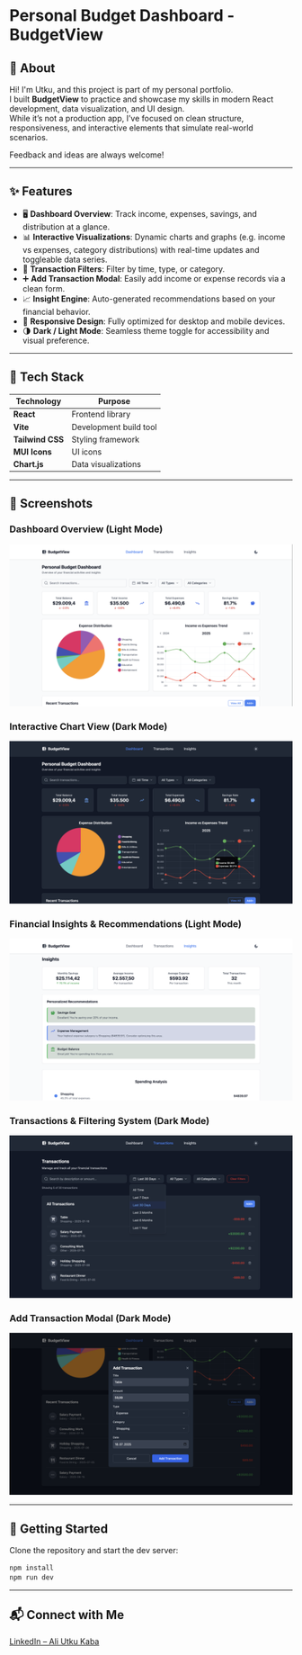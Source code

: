 # Personal Budget Dashboard - BudgetView

## 🧠 About

Hi! I'm Utku, and this project is part of my personal portfolio.  
I built **BudgetView** to practice and showcase my skills in modern React development, data visualization, and UI design.  
While it’s not a production app, I’ve focused on clean structure, responsiveness, and interactive elements that simulate real-world scenarios.

Feedback and ideas are always welcome!

---

## ✨ Features

- 🖥️ **Dashboard Overview**: Track income, expenses, savings, and distribution at a glance.
- 📊 **Interactive Visualizations**: Dynamic charts and graphs (e.g. income vs expenses,   category distributions) with real-time updates and toggleable data series.
- 📅 **Transaction Filters**: Filter by time, type, or category.
- ➕ **Add Transaction Modal**: Easily add income or expense records via a clean form.
- 📈 **Insight Engine**: Auto-generated recommendations based on your financial behavior.
- 📱 **Responsive Design**: Fully optimized for desktop and mobile devices.
- 🌗 **Dark / Light Mode**: Seamless theme toggle for accessibility and visual preference.

---

## 📌 Tech Stack

| Technology   | Purpose                   |
|--------------|---------------------------|
| **React**         | Frontend library          |
| **Vite**          | Development build tool    |
| **Tailwind CSS**  | Styling framework         |
| **MUI Icons**     | UI icons                  |
| **Chart.js**      | Data visualizations       |

---

## 📸 Screenshots

### Dashboard Overview (Light Mode)
![DashboardLight](./screenshots/DashboardLight.png)

### Interactive Chart View (Dark Mode)
![Graphics](./screenshots/Graphics.png)

### Financial Insights & Recommendations (Light Mode)
![Insights](./screenshots/Insights.png)

### Transactions & Filtering System (Dark Mode)
![Transactions](./screenshots/Transactions.png) 

### Add Transaction Modal (Dark Mode)
![AddTransaction](./screenshots/AddTransaction.png)

---

## 🚀 Getting Started

Clone the repository and start the dev server:

```bash
npm install
npm run dev
```
---
## 📬 Connect with Me
[LinkedIn – Ali Utku Kaba](https://www.linkedin.com/in/ali-utku-kaba)


